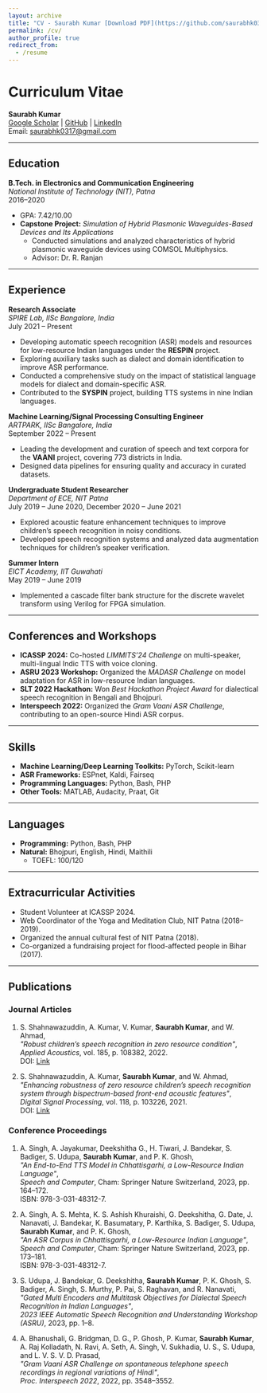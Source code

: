 ```yaml
---
layout: archive
title: "CV - Saurabh Kumar [Download PDF](https://github.com/saurabhk0317/saurabhk0317.github.io/blob/main/files/Saurabh_Kumar_CV.pdf)" 
permalink: /cv/
author_profile: true
redirect_from:
  - /resume
---
```


# Curriculum Vitae  
**Saurabh Kumar**  
[Google Scholar](https://tinyurl.com/4pyub4pd) | [GitHub](https://github.com/saurabhk0317) | [LinkedIn](https://www.linkedin.com/in/saurabhk0317)  
Email: saurabhk0317@gmail.com  

---

## Education  

**B.Tech. in Electronics and Communication Engineering**  
*National Institute of Technology (NIT), Patna*  
2016–2020  
- GPA: 7.42/10.00  
- **Capstone Project:** *Simulation of Hybrid Plasmonic Waveguides-Based Devices and Its Applications*  
  - Conducted simulations and analyzed characteristics of hybrid plasmonic waveguide devices using COMSOL Multiphysics.  
  - Advisor: Dr. R. Ranjan  

---

## Experience  

**Research Associate**  
*SPIRE Lab, IISc Bangalore, India*  
July 2021 – Present  
- Developing automatic speech recognition (ASR) models and resources for low-resource Indian languages under the **RESPIN** project.  
- Exploring auxiliary tasks such as dialect and domain identification to improve ASR performance.  
- Conducted a comprehensive study on the impact of statistical language models for dialect and domain-specific ASR.  
- Contributed to the **SYSPIN** project, building TTS systems in nine Indian languages.  

**Machine Learning/Signal Processing Consulting Engineer**  
*ARTPARK, IISc Bangalore, India*  
September 2022 – Present  
- Leading the development and curation of speech and text corpora for the **VAANI** project, covering 773 districts in India.  
- Designed data pipelines for ensuring quality and accuracy in curated datasets.  

**Undergraduate Student Researcher**  
*Department of ECE, NIT Patna*  
July 2019 – June 2020, December 2020 – June 2021  
- Explored acoustic feature enhancement techniques to improve children’s speech recognition in noisy conditions.  
- Developed speech recognition systems and analyzed data augmentation techniques for children’s speaker verification.  

**Summer Intern**  
*EICT Academy, IIT Guwahati*  
May 2019 – June 2019  
- Implemented a cascade filter bank structure for the discrete wavelet transform using Verilog for FPGA simulation.  

---

## Conferences and Workshops  

- **ICASSP 2024:** Co-hosted *LIMMITS’24 Challenge* on multi-speaker, multi-lingual Indic TTS with voice cloning.  
- **ASRU 2023 Workshop:** Organized the *MADASR Challenge* on model adaptation for ASR in low-resource Indian languages.  
- **SLT 2022 Hackathon:** Won *Best Hackathon Project Award* for dialectical speech recognition in Bengali and Bhojpuri.  
- **Interspeech 2022:** Organized the *Gram Vaani ASR Challenge*, contributing to an open-source Hindi ASR corpus.  

---

## Skills  

- **Machine Learning/Deep Learning Toolkits:** PyTorch, Scikit-learn  
- **ASR Frameworks:** ESPnet, Kaldi, Fairseq  
- **Programming Languages:** Python, Bash, PHP  
- **Other Tools:** MATLAB, Audacity, Praat, Git  

---

## Languages  

- **Programming:** Python, Bash, PHP  
- **Natural:** Bhojpuri, English, Hindi, Maithili  
  - TOEFL: 100/120  

---

## Extracurricular Activities  

- Student Volunteer at ICASSP 2024.  
- Web Coordinator of the Yoga and Meditation Club, NIT Patna (2018–2019).  
- Organized the annual cultural fest of NIT Patna (2018).  
- Co-organized a fundraising project for flood-affected people in Bihar (2017).  

---

## Publications

### Journal Articles

1. S. Shahnawazuddin, A. Kumar, V. Kumar, **Saurabh Kumar**, and W. Ahmad,  
   *"Robust children’s speech recognition in zero resource condition"*,  
   *Applied Acoustics*, vol. 185, p. 108382, 2022.  
   DOI: [Link](https://doi.org/10.1016/j.apacoust.2021.108382)

2. S. Shahnawazuddin, A. Kumar, **Saurabh Kumar**, and W. Ahmad,  
   *"Enhancing robustness of zero resource children’s speech recognition system through bispectrum-based front-end acoustic features"*,  
   *Digital Signal Processing*, vol. 118, p. 103226, 2021.  
   DOI: [Link](https://doi.org/10.1016/j.dsp.2021.103226)

### Conference Proceedings

1. A. Singh, A. Jayakumar, Deekshitha G., H. Tiwari, J. Bandekar, S. Badiger, S. Udupa, **Saurabh Kumar**, and P. K. Ghosh,  
   *"An End-to-End TTS Model in Chhattisgarhi, a Low-Resource Indian Language"*,  
   *Speech and Computer*, Cham: Springer Nature Switzerland, 2023, pp. 164–172.  
   ISBN: 978-3-031-48312-7.

2. A. Singh, A. S. Mehta, K. S. Ashish Khuraishi, G. Deekshitha, G. Date, J. Nanavati, J. Bandekar, K. Basumatary, P. Karthika, S. Badiger, S. Udupa, **Saurabh Kumar**, and P. K. Ghosh,  
   *"An ASR Corpus in Chhattisgarhi, a Low-Resource Indian Language"*,  
   *Speech and Computer*, Cham: Springer Nature Switzerland, 2023, pp. 173–181.  
   ISBN: 978-3-031-48312-7.

3. S. Udupa, J. Bandekar, G. Deekshitha, **Saurabh Kumar**, P. K. Ghosh, S. Badiger, A. Singh, S. Murthy, P. Pai, S. Raghavan, and R. Nanavati,  
   *"Gated Multi Encoders and Multitask Objectives for Dialectal Speech Recognition in Indian Languages"*,  
   *2023 IEEE Automatic Speech Recognition and Understanding Workshop (ASRU)*, 2023, pp. 1–8.

4. A. Bhanushali, G. Bridgman, D. G., P. Ghosh, P. Kumar, **Saurabh Kumar**, A. Raj Kolladath, N. Ravi, A. Seth, A. Singh, V. Sukhadia, U. S., S. Udupa, and L. V. S. V. D. Prasad,  
   *"Gram Vaani ASR Challenge on spontaneous telephone speech recordings in regional variations of Hindi"*,  
   *Proc. Interspeech 2022*, 2022, pp. 3548–3552.

